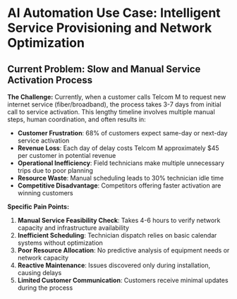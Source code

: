# AI Automation Use Case: Intelligent Service Provisioning and Network Optimization

## Current Problem: Slow and Manual Service Activation Process

**The Challenge:**
Currently, when a customer calls Telcom M to request new internet service (fiber/broadband), the process takes 3-7 days from initial call to service activation. This lengthy timeline involves multiple manual steps, human coordination, and often results in:

- **Customer Frustration**: 68% of customers expect same-day or next-day service activation
- **Revenue Loss**: Each day of delay costs Telcom M approximately $45 per customer in potential revenue
- **Operational Inefficiency**: Field technicians make multiple unnecessary trips due to poor planning
- **Resource Waste**: Manual scheduling leads to 30% technician idle time
- **Competitive Disadvantage**: Competitors offering faster activation are winning customers

**Specific Pain Points:**
1. **Manual Service Feasibility Check**: Takes 4-6 hours to verify network capacity and infrastructure availability
2. **Inefficient Scheduling**: Technician dispatch relies on basic calendar systems without optimization
3. **Poor Resource Allocation**: No predictive analysis of equipment needs or network capacity
4. **Reactive Maintenance**: Issues discovered only during installation, causing delays
5. **Limited Customer Communication**: Customers receive minimal updates during the process